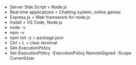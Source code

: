 - Server Side Script = Node.js
- Real time applications = Chatting system, online games
- Express.js = Web framework for node.js
- Install = VS Code, Node.js
- node -v
- npm -v
- npm init -y > package.json
- Ctrl + L = clear terminal
- Get-ExecutionPolicy
- Set-ExecutionPolicy -ExecutionPolicy RemoteSigned -Scope CurrentUser
